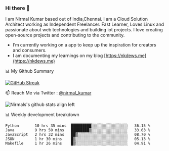 ### Hi there 👋

 I am Nirmal Kumar based out of India,Chennai. I am a Cloud Solution Architect working as Independent Freelancer. Fast Learner, Loves Linux and passionate about web technologies and building iot projects. I love creating open-source projects and contributing to the community.

- I’m currently working on a app to keep up the inspiration for creators and consumers.
- I am documenting my learnings on my blog [https://nkdews.me](https://nkdews.me)


📊 My Github Summary

[![GitHub Streak](https://github-readme-streak-stats.herokuapp.com?user=nk-gears&theme=dark&hide_border=true&date_format=M%20j%5B%2C%20Y%5D)](https://git.io/streak-stats)


📫 Reach Me via  Twitter : [@nirmal_kumar](https://twitter.com/nirmal_kumar)

![Nirmals's github stats align left](https://github-readme-stats.vercel.app/api?username=nk-gears&show_icons=true)


📊 Weekly development breakdown

<!--START_SECTION:waka-->
```text
Python       10 hrs 35 mins  █████████░░░░░░░░░░░░░░░░   36.15 % 
Java         9 hrs 50 mins   ████████▒░░░░░░░░░░░░░░░░   33.63 % 
JavaScript   2 hrs 32 mins   ██▒░░░░░░░░░░░░░░░░░░░░░░   08.70 % 
JSON         1 hr 30 mins    █▒░░░░░░░░░░░░░░░░░░░░░░░   05.13 % 
Makefile     1 hr 26 mins    █▒░░░░░░░░░░░░░░░░░░░░░░░   04.91 % 
```
<!--END_SECTION:waka-->


